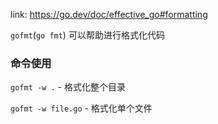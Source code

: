 link: https://go.dev/doc/effective_go#formatting

`gofmt`(`go fmt`) 可以帮助进行格式化代码

### 命令使用

`gofmt -w .` - 格式化整个目录

`gofmt -w file.go` - 格式化单个文件